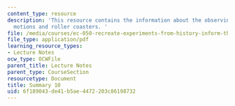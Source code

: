 ```yaml
---
content_type: resource
description: 'This resource contains the information about the observing with light,
  motions and roller coasters. '
file: /media/courses/ec-050-recreate-experiments-from-history-inform-the-future-from-the-past-galileo-january-iap-2010/6f189043de41b5ae4472203c86198732_MITEC_050IAP10_sum10.pdf
file_type: application/pdf
learning_resource_types:
- Lecture Notes
ocw_type: OCWFile
parent_title: Lecture Notes
parent_type: CourseSection
resourcetype: Document
title: Summary 10
uid: 6f189043-de41-b5ae-4472-203c86198732
---
```

